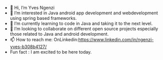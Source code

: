 - 👋 Hi, I’m Yves Ngenzi 
- 👀 I’m interested in Java android app development and webdevelopment using spring based frameworks.
- 🌱 I’m currently learning to code in Java and taking it to the next level.
- 💞️ I’m looking to collaborate on different open source projects especially those related to Java and android development. 
- 📫 How to reach me: OnLinkedin:https://www.linkedin.com/in/ngenzi-yves-b308b4127/
- Fun fact : I am excited to be here today. 

<!---
Yxn16a/Yxn16a is a ✨ special ✨ repository because its `README.md` (this file) appears on your GitHub profile.
You can click the Preview link to take a look at your changes.
--->
